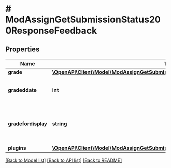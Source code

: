 # # ModAssignGetSubmissionStatus200ResponseFeedback

## Properties

Name | Type | Description | Notes
------------ | ------------- | ------------- | -------------
**grade** | [**\OpenAPI\Client\Model\ModAssignGetSubmissionStatus200ResponseFeedbackGrade**](ModAssignGetSubmissionStatus200ResponseFeedbackGrade.md) |  | [optional]
**gradeddate** | **int** | The date the user was graded. | [default to null]
**gradefordisplay** | **string** | Grade rendered into a format suitable for display. | [default to 'null']
**plugins** | [**\OpenAPI\Client\Model\ModAssignGetSubmissionStatus200ResponseFeedbackPluginsInner[]**](ModAssignGetSubmissionStatus200ResponseFeedbackPluginsInner.md) |  | [optional]

[[Back to Model list]](../../README.md#models) [[Back to API list]](../../README.md#endpoints) [[Back to README]](../../README.md)
